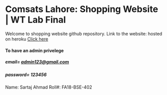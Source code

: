 # Comsats Lahore: Shopping Website | WT Lab Final


Welcome to shopping website github repository.
Link to the website: hosted on heroku
[Click here](https://lit-sands-82234.herokuapp.com/)

#### To have an admin privelege

##### email= admin123@gmail.com
##### password= 123456


Name: Sartaj Ahmad
Roll#: FA18-BSE-402